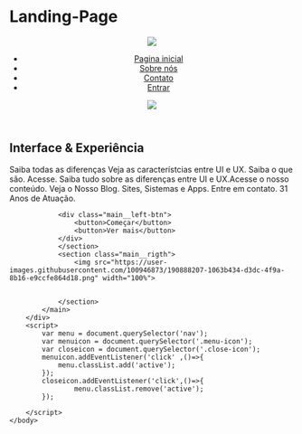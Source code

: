 # Landing-Page
<!DOCTYPE html>
<html lang ="pt-br">
    <head>
        <meta charset="UTF-8">
        <meta http-equiv="X-UA-Compatible" content="IE=edge">
        <meta name="viewport" content="width=device-witch, initial-scale=1.0">
        <link rel="shortcut icon" href="favicon.ico" type="image/x-icon">
        <link rel="stylesheet" href="style.css">
        <title>Landing Page</title>
    </head>
    <body>
        <div class="container">
            <header>
                <div class="logo">
                    <a href="index.html"><img src="https://user-images.githubusercontent.com/100946873/190888198-cc535941-04ad-4745-a940-2adc953a761d.png"></a>
                </div>
                 <nav>
                    <ul class="menu-list">
                        <li><a href="index.html">Pagina inicial</a></li>
                        <li><a href="#">Sobre nós</a></li>
                        <li><a href="#">Contato</a></li>
                        <li><a href="#">Entrar</a></li>
                    </ul>
                 </nav>
                 <buttonS><img src="https://user-images.githubusercontent.com/100946873/190888207-1063b434-d3dc-4f9a-8b16-e9ccfe864d18.png"></button>
            </header>
            <main>
                <section class="main__left">
                  <h1><b>Interface</b> & Experiência</h1>
                  <p>
                    Saiba todas as diferenças Veja as característcias entre UI e UX.
                    Saiba o que são. Acesse. Saiba tudo sobre as diferenças entre UI e UX.Acesse o nosso conteúdo. Veja o Nosso Blog.
                    Sites, Sistemas e Apps. Entre em contato. 31 Anos de Atuação.
                  </p>
                  
                <div class="main__left-btn">
                    <button>Começar</button>
                    <button>Ver mais</button>
                </div>
                </section>
                <section class="main__rigth">
                    <img src="https://user-images.githubusercontent.com/100946873/190888207-1063b434-d3dc-4f9a-8b16-e9ccfe864d18.png" width="100%">


                </section>
            </main>
        </div>
        <script>
            var menu = document.querySelector('nav');
            var menuicon = document.querySelector('.menu-icon');
            var closeicon = document.querySelector('.close-icon');
            menuicon.addEventListener('click' ,()=>{
                menu.classList.add('active');
            });
            closeicon.addEventListener('click',()=>{
                    menu.classList.remove('active');
            });

        </script>
    </body>
</html>

